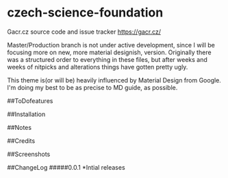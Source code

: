 # czech-science-foundation
Gacr.cz source code and issue tracker https://gacr.cz/

Master/Production branch is not under active development, since I will be focusing more on new, more material designish, version. Originally there was a structured order to everything in these files, but after weeks and weeks of nitpicks and alterations things have gotten pretty ugly.

This theme is(or will be) heavily influenced by Material Design from Google. I'm doing my best to be as precise to MD guide, as possible.

##ToDofeatures

##Installation

##Notes

##Credits

##Screenshots

##ChangeLog
#####0.0.1
*Intial releases